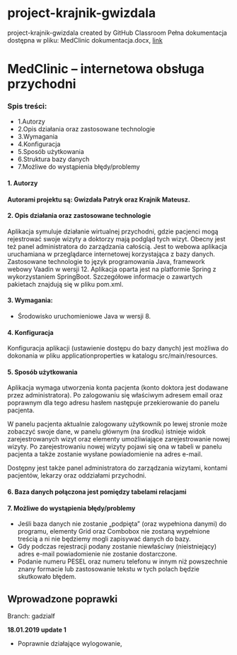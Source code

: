 # project-krajnik-gwizdala
project-krajnik-gwizdala created by GitHub Classroom
Pełna dokumentacja dostępna w pliku: MedClinic dokumentacja.docx, <a href="https://github.com/WMP-INF-Ist-S-2017-18-L2/project-krajnik-gwizdala/blob/master/MedClinic%20dokumentacja.docx">link</a>
<h1>MedClinic – internetowa obsługa przychodni</h1>

<h3>Spis treści:</h3>
<ul>
 <li>1.Autorzy</li>
 <li>2.Opis działania oraz zastosowane technologie</li>
 <li>3.Wymagania</li>
 <li>4.Konfiguracja</li>
 <li>5.Sposób użytkowania</li>
 <li>6.Struktura bazy danych</li>
 <li>7.Możliwe do wystąpienia błędy/problemy</li>
</ul>


<h4>1.	Autorzy<h4>
 <p>Autorami projektu są: Gwizdała Patryk oraz Krajnik Mateusz.</p>
<h4>2.	Opis działania oraz zastosowane technologie</h4>
<p>Aplikacja symuluje działanie wirtualnej przychodni, gdzie pacjenci mogą rejestrować swoje wizyty a doktorzy mają podgląd tych wizyt. Obecny jest też panel administratora do zarządzania całością. Jest to webowa aplikacja uruchamiana w przeglądarce internetowej korzystająca z bazy danych. Zastosowane technologie to język programowania Java, framework webowy Vaadin w wersji 12. Aplikacja oparta jest na platformie Spring z wykorzystaniem SpringBoot. Szczegółowe informacje o zawartych pakietach znajdują się w pliku pom.xml.</p>

<h4>3.	Wymagania:</h4>
<ul>
 <li>Środowisko uruchomieniowe Java w wersji 8.</li>
 </ul>

<h4>4.	Konfiguracja</h4>
<o>Konfiguracja aplikacji (ustawienie dostępu do bazy danych) jest możliwa do dokonania w pliku applicationproperties w katalogu src/main/resources.</p>

<h4>5.	Sposób użytkowania</h4>
<o>Aplikacja wymaga utworzenia konta pacjenta (konto doktora jest dodawane przez administratora). Po zalogowaniu się właściwym adresem email oraz poprawnym dla tego adresu hasłem następuje przekierowanie do panelu pacjenta.</p>

<p> W panelu pacjenta aktualnie zalogowany użytkownik po lewej stronie może zobaczyć swoje dane, w panelu głównym (na środku) istnieje widok zarejestrowanych wizyt oraz elementy umożliwiające zarejestrowanie nowej wizyty.
Po zarejestrowaniu nowej wizyty pojawi się ona w tabeli w panelu pacjenta a także zostanie wysłane powiadomienie na adres e-mail.</p>

<p>Dostępny jest także panel administratora do zarządzania wizytami, kontami pacjentów, lekarzy oraz oddziałami przychodni.</p>

<h4>6.	Baza danych połączona jest pomiędzy tabelami relacjami</h4>

<h4>7.	Możliwe do wystąpienia błędy/problemy</h4>
<ul>
 <li>Jeśli baza danych nie zostanie „podpięta” (oraz wypełniona danymi) do programu, elementy Grid oraz Combobox nie zostaną wypełnione treścią a ni nie będziemy mogli zapisywać danych do bazy.</li>
 <li>Gdy podczas rejestracji podany zostanie niewłaściwy (nieistniejący)  adres e-mail powiadomienie nie zostanie dostarczone.</li>
<li>Podanie numeru PESEL oraz numeru telefonu w innym niż powszechnie znany formacie lub zastosowanie tekstu w tych polach będzie skutkowało błędem.</li>
</ul>

<h2> Wprowadzone poprawki</h2>
Branch: gadzialf
<p><b>18.01.2019 update 1</b></p>
 <ul>
  <li>Poprawnie działające wylogowanie,</li>
 </ul>
